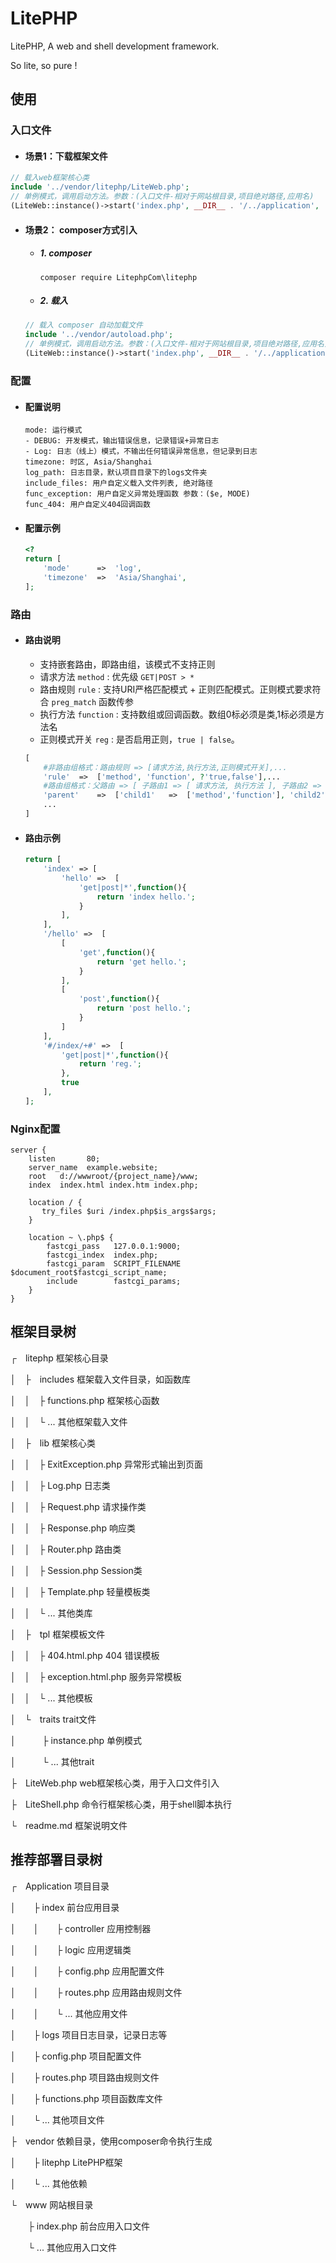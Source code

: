 # LitePHP
LitePHP, A web and shell development framework.

So lite, so pure !

## 使用

### 入口文件

- #### 场景1：下载框架文件

```php
// 载入web框架核心类
include '../vendor/litephp/LiteWeb.php';
// 单例模式，调用启动方法。参数：(入口文件-相对于网站根目录,项目绝对路径,应用名)
(LiteWeb::instance()->start('index.php', __DIR__ . '/../application', 'index'));
```

- #### 场景2： composer方式引入

  - ##### 1. composer

    ```shell
    composer require LitephpCom\litephp
    ```

   - ##### 2. 载入

    ```php
    // 载入 composer 自动加载文件
    include '../vendor/autoload.php';
    // 单例模式，调用启动方法。参数：(入口文件-相对于网站根目录,项目绝对路径,应用名)
    (LiteWeb::instance()->start('index.php', __DIR__ . '/../application', 'index'));
    ```

### 配置

- #### 配置说明

    ```
    mode: 运行模式
    - DEBUG: 开发模式，输出错误信息，记录错误+异常日志
    - Log: 日志（线上）模式，不输出任何错误异常信息，但记录到日志
    timezone: 时区, Asia/Shanghai
    log_path: 日志目录，默认项目目录下的logs文件夹
    include_files: 用户自定义载入文件列表, 绝对路径
    func_exception: 用户自定义异常处理函数 参数：($e, MODE)
    func_404: 用户自定义404回调函数
    ```

- #### 配置示例

    ```php
    <?
    return [
        'mode'      =>  'log',
        'timezone'  =>  'Asia/Shanghai',
    ];
    ```


### 路由

- #### 路由说明

    - 支持嵌套路由，即路由组，该模式不支持正则
    - 请求方法 `method` : 优先级 `GET|POST > *`
    - 路由规则 `rule` : 支持URI严格匹配模式 + 正则匹配模式。正则模式要求符合 `preg_match` 函数传参
    - 执行方法 `function` : 支持数组或回调函数。数组0标必须是类,1标必须是方法名
    - 正则模式开关 `reg` : 是否启用正则，`true | false`。

    ```php
    [
        #非路由组格式：路由规则 => [请求方法,执行方法,正则模式开关],...
        'rule'  =>  ['method', 'function', ?'true,false'],...
        #路由组格式：父路由 => [ 子路由1 => [ 请求方法, 执行方法 ], 子路由2 => [ 请求方法, 执行方法 ]]
        'parent'    =>  ['child1'   =>  ['method','function'], 'child2' =>  ['method','function'],...]
        ...
    ]
    ```

- #### 路由示例

    ```php
    return [
        'index' => [
            'hello' =>  [
                'get|post|*',function(){
                    return 'index hello.';
                }
            ],
        ],
        '/hello' =>  [
            [
                'get',function(){
                    return 'get hello.';
                }
            ],
            [
                'post',function(){
                    return 'post hello.';
                }
            ]
        ],
        '#/index/+#' =>  [
            'get|post|*',function(){
                return 'reg.';
            },
            true
        ],
    ];
    ```

### Nginx配置

```nginx
server {
    listen       80;
    server_name  example.website;
    root   d://wwwroot/{project_name}/www;
    index  index.html index.htm index.php;

    location / {
       try_files $uri /index.php$is_args$args;
    }

    location ~ \.php$ {
        fastcgi_pass   127.0.0.1:9000;
        fastcgi_index  index.php;
        fastcgi_param  SCRIPT_FILENAME  $document_root$fastcgi_script_name;
        include        fastcgi_params;
    }
}
```

## 框架目录树

┌&emsp;litephp 框架核心目录

│&emsp;├&emsp;includes 框架载入文件目录，如函数库

│&emsp;│&emsp;├ functions.php 框架核心函数

│&emsp;│&emsp;└ ... 其他框架载入文件

│&emsp;├&emsp;lib 框架核心类

│&emsp;│&emsp;├ ExitException.php 异常形式输出到页面

│&emsp;│&emsp;├ Log.php 日志类

│&emsp;│&emsp;├ Request.php 请求操作类

│&emsp;│&emsp;├ Response.php 响应类

│&emsp;│&emsp;├ Router.php 路由类

│&emsp;│&emsp;├ Session.php Session类

│&emsp;│&emsp;├ Template.php 轻量模板类

│&emsp;│&emsp;└ ... 其他类库

│&emsp;├&emsp;tpl 框架模板文件

│&emsp;│&emsp;├ 404.html.php 404 错误模板

│&emsp;│&emsp;├ exception.html.php 服务异常模板

│&emsp;│&emsp;└ ... 其他模板

│&emsp;└&emsp;traits trait文件

│&emsp;&emsp;&emsp;├ instance.php 单例模式

│&emsp;&emsp;&emsp;└ ... 其他trait

├&emsp;LiteWeb.php web框架核心类，用于入口文件引入

├&emsp;LiteShell.php 命令行框架核心类，用于shell脚本执行

└&emsp;readme.md 框架说明文件

## 推荐部署目录树

┌&emsp;Application 项目目录

│&emsp;&emsp;├ index 前台应用目录

│&emsp;&emsp;│&emsp;&emsp;├ controller 应用控制器

│&emsp;&emsp;│&emsp;&emsp;├ logic 应用逻辑类

│&emsp;&emsp;│&emsp;&emsp;├ config.php 应用配置文件

│&emsp;&emsp;│&emsp;&emsp;├ routes.php 应用路由规则文件

│&emsp;&emsp;│&emsp;&emsp;└ ... 其他应用文件

│&emsp;&emsp;├ logs 项目日志目录，记录日志等

│&emsp;&emsp;├ config.php 项目配置文件

│&emsp;&emsp;├ routes.php 项目路由规则文件

│&emsp;&emsp;├ functions.php 项目函数库文件

│&emsp;&emsp;└ ... 其他项目文件

├&emsp;vendor 依赖目录，使用composer命令执行生成

│&emsp;&emsp;├ litephp LitePHP框架

│&emsp;&emsp;└ ... 其他依赖

└&emsp;www 网站根目录

&emsp;&emsp;├ index.php 前台应用入口文件

&emsp;&emsp;└ ... 其他应用入口文件
